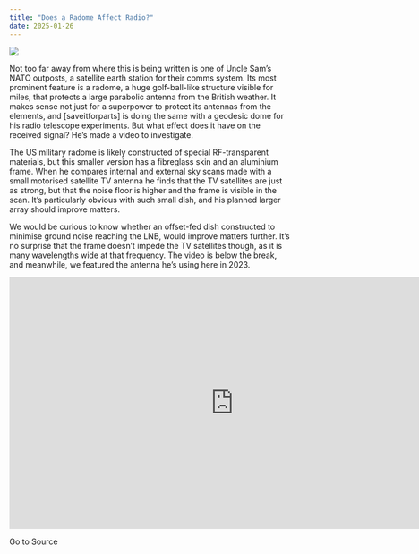 ```yaml
---
title: "Does a Radome Affect Radio?"
date: 2025-01-26
---
```


![](https://hackaday.com/wp-content/uploads/2025/01/radome-featured.jpg?w=800)

Not too far away from where this is being written is one of Uncle Sam’s NATO outposts, a satellite earth station for their comms system. Its most prominent feature is a radome, a huge golf-ball-like structure visible for miles, that protects a large parabolic antenna from the British weather. It makes sense not just for a superpower to protect its antennas from the elements, and \[saveitforparts\] is doing the same with a geodesic dome for his radio telescope experiments. But what effect does it have on the received signal? He’s made a video to investigate.

The US military radome is likely constructed of special RF-transparent materials, but this smaller version has a fibreglass skin and an aluminium frame. When he compares internal and external sky scans made with a small motorised satellite TV antenna he finds that the TV satellites are just as strong, but that the noise floor is higher and the frame is visible in the scan. It’s particularly obvious with such small dish, and his planned larger array should improve matters.

We would be curious to know whether an offset-fed dish constructed to minimise ground noise reaching the LNB, would improve matters further. It’s no surprise that the frame doesn’t impede the TV satellites though, as it is many wavelengths wide at that frequency. The video is below the break, and meanwhile, we featured the antenna he’s using here in 2023.

<iframe loading="lazy" title="How Does A Radome Affect Radio Signals?" width="800" height="450" src="https://www.youtube.com/embed/cUfDu8PFS9Q?feature=oembed" frameborder="0" allow="accelerometer; autoplay; clipboard-write; encrypted-media; gyroscope; picture-in-picture; web-share" referrerpolicy="strict-origin-when-cross-origin" allowfullscreen></iframe>

Go to Source
